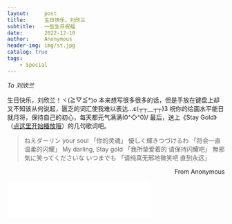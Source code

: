 ```yaml
---
layout:     post
title:      生日快乐，刘欣兰
subtitle:   一些生日祝福
date:       2022-12-10
author:     Anonymous
header-img: img/st.jpg
catalog: true
tags:
    - Special
---
```


*To 刘欣兰*

生日快乐，刘欣兰！ヾ(≧▽≦*)o
本来想写很多很多的话，但是手放在键盘上却又不知该从何说起，匮乏的词汇使我难以表达...ε(┬┬﹏┬┬)3
祝你的绘画水平能日就月将，保持自己的初心，每天都元气满满\(0^◇^0)/
最后，送上《Stay Gold》（[点这里开始播放哦](https://music.163.com/song?id=29785409)）的几句歌词吧。

> ねえダーリン your soul
>「你的灵魂」
> 優しく輝きつづけるわ
>「将会一直温柔的闪耀」
> My darling, Stay gold
> 「我所挚爱着的 请保持闪耀吧」
> 無邪気に笑ってくださいな いつまでも
> 「请纯真无邪地微笑吧 直到永远」

<p align="right"> From Anonymous </p>

<iframe frameborder="no" border="0" marginwidth="0" marginheight="0" width=330 height=86 src="//music.163.com/outchain/player?type=2&id=29785409&auto=0&height=66"></iframe>